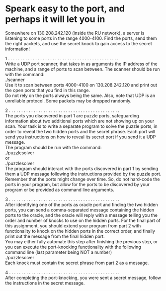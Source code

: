 # Speark easy to the port, and perhaps it will let you in


Somewhere on 130.208.242.120 (inside the RU network), a server is listening to some ports in the range 4000-4100.
Find the ports, send them the right packets, and use the secret knock to gain access to the
secret information!

1 . . . . . . . . . . . . . . . . . . . . . . . . . . . . . . . . . . . . . . . . . . . . .   
Write a UDP port scanner, that takes in as arguments the IP address of the machine,
and a range of ports to scan between. The scanner should be run with the command:   
./scanner <IP address> <low port> <high port>   
Use it to scan between ports 4000-4100 on 130.208.242.120 and print out the open ports
that you find in this range.   
Do not rely on the ports always being the same. Also, note that UDP is an unreliable
protocol. Some packets may be dropped randomly.
    
2 . . . . . . . . . . . . . . . . . . . . . . . . . . . . . . . . . . . . . . . . . . . . .   
The ports you discovered in part 1 are puzzle ports, safeguarding information about
two additional ports which are not showing up on your scan. Your task is to write a
separate program to solve the puzzle ports, in order to reveal the two hidden ports
and the secret phrase. Each port will send you instructions on how to reveal its secret
port if you send it a UDP message.   
The program should be run with the command:   
./puzzlesolver <IP address>   
or   
./puzzlesolver <IP address> <port1> <port2> <port3> <port4>   
The program should interact with the ports discovered in part 1 by sending them a UDP
message following the instructions provided by the puzzle port.
Remember that the ports might change over time. So, do not hard-code the ports in
your program, but allow for the ports to be discovered by your program or be provided
as command line arguments.   
    
3 . . . . . . . . . . . . . . . . . . . . . . . . . . . . . . . . . . . . . . . . . . . . .   
After identifying one of the ports as oracle port and finding the two hidden ports, you
can send a comma-separated message containing the hidden ports to the oracle, and the
oracle will reply with a message telling you the order and number of knocks to use on
the hidden ports. For the final part of this assignment, you should extend your program
from part 2 with functionality to knock on the hidden ports in the correct order, and
finally print out the message from the final hidden port.   
You may either fully automate this step after finishing the previous step, or you can
execute the port-knocking functionality with the following command line (last parameter
being NOT a number)   
./puzzlesolver <IP address> <oracleport> <hiddenport1> <hiddenport2> <secretphrase>   
Each knock must contain the secret phrase from part 2 as a message.   
    
4 . . . . . . . . . . . . . . . . . . . . . . . . . . . . . . . . . . . . . . . . . . . . .    
After completing the port-knocking, you were sent a secret message,
follow the instructions in the secret message.

